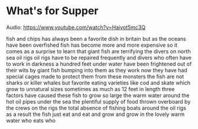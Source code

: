 # What's for Supper

Audio: https://www.youtube.com/watch?v=Haivot5mc3Q


fish and chips
has always been a favorite dish in
britain
but as the oceans have been overfished
fish has become more and more expensive
so it comes as a surprise to learn that
giant fish are terrifying the divers on
north sea oil rigs
oil rigs have to be repaired frequently
and divers
who often have to work in darkness
a hundred feet under water
have been frightened out of their wits
by giant fish bumping into them as they
work
now they have had special cages made to
protect them from these monsters
the fish are not sharks or killer whales
but favorite eating varieties like cod
and skate
which grow to unnatural sizes
sometimes as much as 12 feet in length
three factors have caused these fish to
grow so large
the warm water around the hot oil pipes
under the sea
the plentiful supply of food thrown
overboard by the crews on the rigs
the total absence of fishing boats
around the oil rigs
as a result the fish just eat and eat
and grow and grow in the lovely warm
water
who eats who
